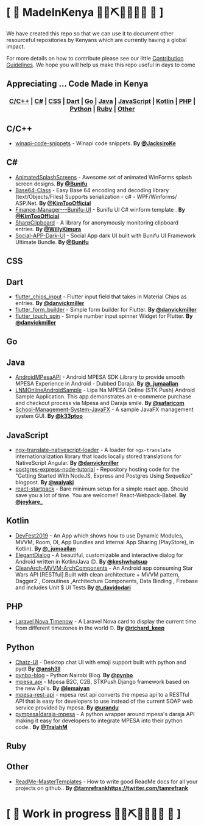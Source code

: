 # \[ 🚧 MadeInKenya 👷‍♀️⛏👷🔧️👷🔧 🚧 \] 

We have created this repo so that we can use it to document other resourceful repositories by Kenyans which are currently having a global impact. 

For more details on how to contribute please see our little [Contribution Guidelines](https://github.com/MadeInKenya/madeinkenya.github.io/blob/master/CONTRIBUTING.MD). We hope you will help us make this repo useful in days to come

## Appreciating ... Code Made in Kenya

### <p align="center"><a href="#C">C/C++</a> | <a href="#C#">C#</a> | <a href="#CSS">CSS</a> | <a href="#Dart">Dart</a> | <a href="#Go">Go</a> | <a href="#Java">Java</a> | <a href="#JavaScript">JavaScript</a> | <a href="#Kotlin">Kotlin</a> | <a href="#PHP">PHP</a> | <a href="#Python">Python</a> | <a href="#Ruby">Ruby</a> | <a href="#Other">Other</a></p>

## <a name="C"> </a>C/C++
* [winapi-code-snippets](https://github.com/JacksiroKe/winapi-code-snippets) - Winapi code snippets. **By [@JacksiroKe](https://twitter.com/JacksiroKe)**

## <a name="C#"> </a>C#
* [AnimatedSplashScreens](https://github.com/bunifu-framework/AnimatedSplashScreens) - Awesome set of animated WinForms splash screen designs. **By [@Bunifu](https://twitter.com/Bunifu)**
* [Base64-Class](https://github.com/KimTooFlex/Base64-Class) - Easy Base 64 encoding and decoding library (text/Objects/Files) Supports serialization - c# - WPF/Winforms/ ASP.Net. **By [@KimTooOfficial](https://twitter.com/KimTooOfficial)**
* [Finance-Manager---Bunifu-UI](https://github.com/KimTooFlex/Finance-Manager---Bunifu-UI) - Bunifu UI C# winform template . **By [@KimTooOfficial](https://twitter.com/KimTooOfficial)**
* [SharpClipboard](https://github.com/Willy-Kimura/SharpClipboard) - A library for anonymously monitoring clipboard entries. **By [@WillyKimura](https://twitter.com/WillyKimura)**
* [Social-APP-Dark-UI](https://github.com/bunifu-framework/Social-APP-Dark-UI) - Social App dark UI built with Bunifu UI Framework Ultimate Bundle. **By [@Bunifu](https://twitter.com/Bunifu)**

## <a name="CSS"> </a>CSS

## <a name="Dart"> </a>Dart
* [flutter_chips_input](https://github.com/danvick/flutter_chips_input) - Flutter input field that takes in Material Chips as entries. **By [@danvickmiller](https://twitter.com/danvickmiller)**
* [flutter_form_builder](https://github.com/danvick/flutter_form_builder) - Simple form builder for Flutter. **By [@danvickmiller](https://twitter.com/danvickmiller)**
* [flutter_touch_spin](https://github.com/danvick/flutter_touch_spin) - Simple number input spinner Widget for Flutter. **By [@danvickmiller](https://twitter.com/danvickmiller)**

## <a name="Go"> </a>Go

## <a name="Java"> </a>Java
* [AndroidMPesaAPI](https://github.com/jumaallan/AndroidMPesaAPI) - Android MPESA SDK Library to provide smooth MPESA Experience in Android - Dubbed Daraja. **By [@_jumaallan](https://twitter.com/_jumaallan)**
* [LNMOnlineAndroidSample](https://github.com/safaricom/LNMOnlineAndroidSample) - Lipa Na MPESA Online (STK Push) Android Sample Application. This app demonstrates an e-commerce purchase and checkout process via Mpesa and Daraja smile. **By [@safaricom](#)**
* [School-Management-System-JavaFX](https://github.com/k33ptoo/School-Management-System-JavaFX) - A sample JavaFX management system GUI. **By [@k33ptoo](https://twitter.com/k33ptoo)**

## <a name="JavaScript"> </a>JavaScript
* [ngx-translate-nativescript-loader](https://github.com/danvick/ngx-translate-nativescript-loader) - A loader for `ngx-translate` internationalization library that loads locally stored translations for NativeScript Angular. **By [@danvickmiller](https://twitter.com/danvickmiller)**
* [postgres-express-node-tutorial](https://github.com/waiyaki/postgres-express-node-tutorial) - Repository hosting code for the "Getting Started With NodeJS, Express and Postgres Using Sequelize" blogpost. **By [@waiyaki](#)**
* [react-startpack](https://github.com/joykare/react-startpack) - Bare minimum setup for a simple react app. Should save you a lot of time. You are welcome!! React-Webpack-Babel. **By [@joykare_](https://twitter.com/joykare_)**

## <a name="Kotlin"> </a>Kotlin
* [DevFest2019](https://github.com/jumaallan/devfest2019) - An App which shows how to use Dynamic Modules, MVVM, Room, DI, App Bundles and Internal App Sharing (PlayStore), in Kotlin). **By [@_jumaallan](https://twitter.com/_jumaallan)**
* [ElegantDialog](https://github.com/muigukenneth/ElegantDialog) - A beautiful, customizable and interactive dialog for Android written in Kotlin/Java 😍. **By [@keshwhatsup](https://twitter.com/keshwhatsup)**
* [CleanArch-MVVM-ArchComponents](https://github.com/odaridavid/Clean-MVVM-ArchComponents) - An Android app consuming Star Wars API [RESTful].Built with clean architecture + MVVM pattern, Dagger2 , Coroutines ,Architecture Components, Data Binding , Firebase and includes Unit $ UI Tests  **By [@_davidodari](https://twitter.com/_davidodari)**

## <a name="PHP"> </a>PHP
* [Laravel Nova Timenow](https://github.com/richardkeep/nova-timenow) - A Laravel Nova card to display the current time from different timezones in the world ⏰. **By [@richard_keep](https://twitter.com/richard_keep)**

## <a name="Python"> </a>Python
* [Chatz-UI](https://github.com/ANSH3LL/Chatz-UI) - Desktop chat UI with emoji support built with python and pyqt **By [@ansh3ll](https://github.com/ANSH3LL)**
* [pynbo-blog](https://github.com/Python-Nairobi/pynbo-blog) - Python Nairobi Blog. **By [@pynbo](http://twitter.com/pynbo/)**
* [mpesa_api](https://github.com/lemaiyan/mpesa_api) - Mpesa B2C, C2B, STKPush Django framework based on the new Api's. **By [@lemaiyan](#)**
* [mpesa-rest-api](https://github.com/urandu/mpesa-rest-api) - mpesa rest api converts the mpesa api to a RESTful API that is easy for developers to use instead of the current SOAP web service provided by mpesa. **By [@urandu](#)**
* [pympesa|daraja-mpesa](https://github.com/TralahM/pympesa) - A python wrapper around mpesa's daraja API making it easy for developers to integrate MPESA into their python code.. **By [@TralahM](https://github.com/TralahM)**

## <a name="Ruby"> </a>Ruby

## <a name="Other"> </a>Other
* [ReadMe-MasterTemplates](https://github.com/tamzi/ReadMe-MasterTemplates) - How to write good ReadMe docs for all your projects on github.. **By [@tamrefrankhttps://twitter.com/tamrefrank](https://twitter.com/tamrefrank)**

# \[ 🚧 Work in progress 👷‍♀️⛏👷🔧️👷🔧 🚧 \]
